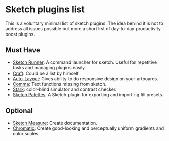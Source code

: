 # Sketch plugins list
This is a voluntary minimal list of sketch plugins. The idea behind it is not to address all issues possible but more a short list of day-to-day productivity boost plugins.

## Must Have
- [Sketch Runner](http://sketchrunner.com/): A command launcher for sketch. Useful for repetitive tasks and managing plugins easily.
- [Craft](https://www.invisionapp.com/craft): Could be a list by himself.
- [Auto-Layout](https://animaapp.github.io/): Gives ability to do responsive design on your artboards.
- [Comma](https://github.com/margusholland/Comma): Text functions missing from sketch.
- [Stark](http://getstark.co/): color-blind simulator and contrast checker.
- [Sketch Palettes](https://github.com/andrewfiorillo/sketch-palettes): A Sketch plugin for exporting and importing fill presets.


## Optional
- [Sketch Measure](http://utom.design/measure/): Create documentation.
- [Chromatic](https://github.com/petterheterjag/chromatic-sketch):  Create good-looking and perceptually uniform gradients and color scales.
